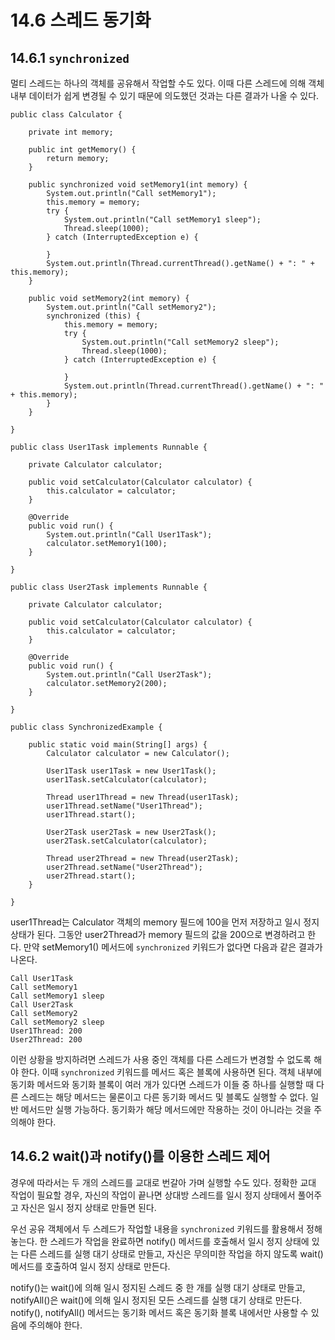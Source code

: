 # 14.6 스레드 동기화

## 14.6.1 `synchronized`

멀티 스레드는 하나의 객체를 공유해서 작업할 수도 있다. 이때 다른 스레드에 의해 객체 내부 데이터가 쉽게 변경될 수 있기 때문에 의도했던 것과는 다른 결과가 나올 수 있다.

```
public class Calculator {

    private int memory;

    public int getMemory() {
        return memory;
    }

    public synchronized void setMemory1(int memory) {
        System.out.println("Call setMemory1");
        this.memory = memory;
        try {
            System.out.println("Call setMemory1 sleep");
            Thread.sleep(1000);
        } catch (InterruptedException e) {

        }
        System.out.println(Thread.currentThread().getName() + ": " + this.memory);
    }

    public void setMemory2(int memory) {
        System.out.println("Call setMemory2");
        synchronized (this) {
            this.memory = memory;
            try {
                System.out.println("Call setMemory2 sleep");
                Thread.sleep(1000);
            } catch (InterruptedException e) {

            }
            System.out.println(Thread.currentThread().getName() + ": " + this.memory);
        }
    }

}

public class User1Task implements Runnable {

    private Calculator calculator;

    public void setCalculator(Calculator calculator) {
        this.calculator = calculator;
    }

    @Override
    public void run() {
        System.out.println("Call User1Task");
        calculator.setMemory1(100);
    }

}

public class User2Task implements Runnable {

    private Calculator calculator;

    public void setCalculator(Calculator calculator) {
        this.calculator = calculator;
    }

    @Override
    public void run() {
        System.out.println("Call User2Task");
        calculator.setMemory2(200);
    }

}

public class SynchronizedExample {

    public static void main(String[] args) {
        Calculator calculator = new Calculator();

        User1Task user1Task = new User1Task();
        user1Task.setCalculator(calculator);

        Thread user1Thread = new Thread(user1Task);
        user1Thread.setName("User1Thread");
        user1Thread.start();

        User2Task user2Task = new User2Task();
        user2Task.setCalculator(calculator);

        Thread user2Thread = new Thread(user2Task);
        user2Thread.setName("User2Thread");
        user2Thread.start();
    }

}

```

user1Thread는 Calculator 객체의 memory 필드에 100을 먼저 저장하고 일시 정지 상태가 된다. 그동안 user2Thread가 memory 필드의 값을 200으로 변경하려고 한다. 만약 setMemory1() 메서드에 `synchronized` 키워드가 없다면 다음과 같은 결과가 나온다.

```
Call User1Task
Call setMemory1
Call setMemory1 sleep
Call User2Task
Call setMemory2
Call setMemory2 sleep
User1Thread: 200
User2Thread: 200
```

이런 상황을 방지하려면 스레드가 사용 중인 객체를 다른 스레드가 변경할 수 없도록 해야 한다. 이때 `synchronized` 키워드를 메서드 혹은 블록에 사용하면 된다. 객체 내부에 동기화 메서드와 동기화 블록이 여러 개가 있다면 스레드가 이들 중 하나를 실행할 때 다른 스레드는 해당 메서드는 물론이고 다른 동기화 메서드 및 블록도 실행할 수 없다. 일반 메서드만 실행 가능하다. 동기화가 해당 메서드에만 작용하는 것이 아니라는 것을 주의해야 한다.

## 14.6.2 wait()과 notify()를 이용한 스레드 제어

경우에 따라서는 두 개의 스레드를 교대로 번갈아 가며 실행할 수도 있다. 정확한 교대 작업이 필요할 경우, 자신의 작업이 끝나면 상대방 스레드를 일시 정지 상태에서 풀어주고 자신은 일시 정지 상태로 만들면 된다.

우선 공유 객체에서 두 스레드가 작업할 내용을 `synchronized` 키워드를 활용해서 정해놓는다. 한 스레드가 작업을 완료하면 notify() 메서드를 호출해서 일시 정지 상태에 있는 다른 스레드를 실행 대기 상태로 만들고, 자신은 무의미한 작업을 하지 않도록 wait() 메서드를 호출하여 일시 정지 상태로 만든다.

notify()는 wait()에 의해 일시 정지된 스레드 중 한 개를 실행 대기 상태로 만들고, notifyAll()은 wait()에 의해 일시 정지된 모든 스레드를 실행 대기 상태로 만든다. notify(), notifyAll() 메서드는 동기화 메서드 혹은 동기화 블록 내에서만 사용할 수 있음에 주의해야 한다.
